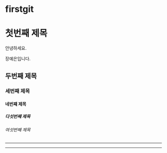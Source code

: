 # firstgit
# 첫번째 제목
안녕하세요. 

장예은입니다.
## 두번째 제목
### 세번째 제목
#### 네번쨰 제목
##### 다섯번째 제목
###### 여섯번째 제목
---
***
